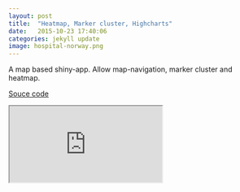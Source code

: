 ```yaml
---
layout: post
title:  "Heatmap, Marker cluster, Highcharts"
date:   2015-10-23 17:40:06
categories: jekyll update
image: hospital-norway.png
---
```



A map based shiny-app. Allow map-navigation, marker cluster and heatmap.  

[Souce code](https://github.com/shinysolutions/heatmap)

<iframe src="http://51.175.77.204:3838/sykehus"></iframe><br>
